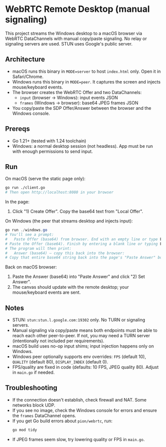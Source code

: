 # WebRTC Remote Desktop (manual signaling)

This project streams the Windows desktop to a macOS browser via WebRTC DataChannels with manual copy/paste signaling. No relay or signaling servers are used. STUN uses Google's public server.

## Architecture

- macOS runs this binary in `MODE=server` to host `index.html` only. Open it in Safari/Chrome.
- Windows runs this binary in `MODE=peer`. It captures the screen and injects mouse/keyboard events.
- The browser creates the WebRTC Offer and two DataChannels:
  - `input` (browser -> Windows): input events JSON
  - `frames` (Windows -> browser): base64 JPEG frames JSON
- You copy/paste the SDP Offer/Answer between the browser and the Windows console.

## Prereqs

- Go 1.21+ (tested with 1.24 toolchain)
- Windows: a normal desktop session (not headless). App must be run with enough permissions to send input.

## Run

On macOS (serve the static page only):

```bash
go run ./client.go
# Then open http://localhost:8080 in your browser
```

In the page:

1. Click "1) Create Offer". Copy the base64 text from "Local Offer".

On Windows (the peer that streams desktop and injects input):

```powershell
go run ./windows.go
# You'll see a prompt:
#   Paste Offer (base64) from browser. End with an empty line or type END on a new line:
# Paste the Offer (base64). Finish by entering a blank line or typing END.
# The program will then print:
#   Answer (base64) — copy this back into the browser:
# Copy that entire base64 string back into the page's "Paste Answer" box and click "Set Answer".
```

Back on macOS browser:

1. Paste the Answer (base64) into "Paste Answer" and click "2) Set Answer".
2. The canvas should update with the remote desktop; your mouse/keyboard events are sent.

## Notes

- STUN: `stun:stun.l.google.com:19302` only. No TURN or signaling servers.
- Manual signaling via copy/paste means both endpoints must be able to reach each other peer-to-peer. If not, you may need a TURN server (intentionally not included per requirements).
- macOS build uses no-op input shims; input injection happens only on Windows.
- Windows peer optionally supports env overrides: `FPS` (default 10), `QUALITY` (default 80), `DISPLAY_INDEX` (default 0).
- FPS/quality are fixed in code (defaults: 10 FPS, JPEG quality 80). Adjust in `main.go` if needed.

## Troubleshooting

- If the connection doesn't establish, check firewall and NAT. Some networks block UDP.
- If you see no image, check the Windows console for errors and ensure the `frames` DataChannel opens.
- If you get Go build errors about `pion/webrtc`, run:
  ```bash
  go mod tidy
  ```
- If JPEG frames seem slow, try lowering quality or FPS in `main.go`.
